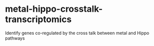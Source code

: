 # metal-hippo-crosstalk-transcriptomics
Identify genes co-regulated by the cross talk between metal and Hippo pathways
